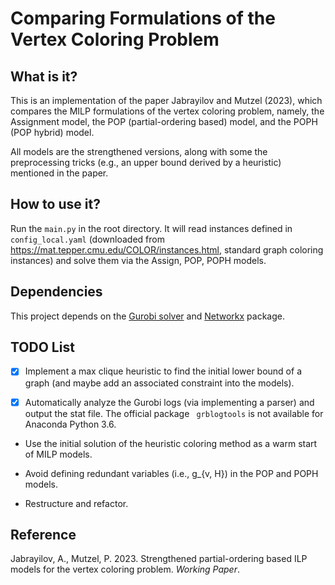 # Comparing Formulations of the Vertex Coloring Problem 

## What is it?

This is an implementation of the paper Jabrayilov and Mutzel (2023), which compares the MILP formulations of the vertex coloring problem, namely, the Assignment model, the POP (partial-ordering based) model, and the POPH (POP hybrid) model.

All models are the strengthened versions, along with some the preprocessing tricks (e.g., an upper bound derived by a heuristic) mentioned in the paper.

## How to use it?

Run the `main.py` in the root directory. It will read instances defined in `config_local.yaml` (downloaded from https://mat.tepper.cmu.edu/COLOR/instances.html, standard graph coloring instances) and solve them via the Assign, POP, POPH models.

## Dependencies

This project depends on the [Gurobi solver](https://gurobi.com/) and [Networkx](https://networkx.org/) package.

## TODO List

- [X] Implement a max clique heuristic to find the initial lower bound of a graph (and maybe add an associated constraint into the models).

- [X] Automatically analyze the Gurobi logs (via implementing a parser) and output the stat file. The official package `
grblogtools` is not available for Anaconda Python 3.6.

- Use the initial solution of the heuristic coloring method as a warm start of MILP models.

- Avoid defining redundant variables (i.e., g_{v, H}) in the POP and POPH models.

- Restructure and refactor.


## Reference

Jabrayilov, A., Mutzel, P. 2023. Strengthened partial-ordering based ILP models for the vertex coloring problem. *Working Paper*.